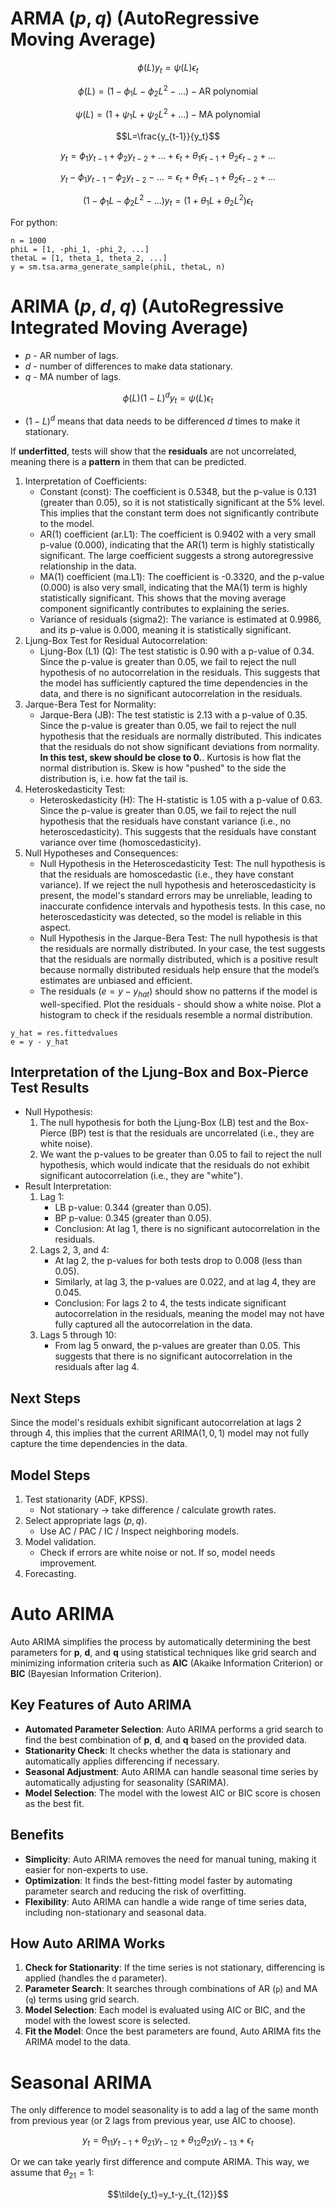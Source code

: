 # ARMA $(p,q)$ (AutoRegressive Moving Average)

$$\phi(L)y_t=\psi(L)\epsilon_t$$

$$\phi(L)=(1-\phi_1L-\phi_2L^2-\dots) - \text{AR polynomial}$$

$$\psi(L)=(1+\psi_1L+\psi_2L^2+\dots) - \text{MA polynomial}$$

$$L=\frac{y_{t-1}}{y_t}$$

$$y_t = \phi_1y_{t-1}+\phi_2y_{t-2}+\dots+\epsilon_t+\theta_1\epsilon_{t-1}+\theta_2\epsilon_{t-2}+\dots$$

$$y_t - \phi_1y_{t-1}-\phi_2y_{t-2}-\dots=\epsilon_t+\theta_1\epsilon_{t-1}+\theta_2\epsilon_{t-2}+\dots$$

$$(1 - \phi_1L-\phi_2L^2-\dots)y_t=(1+\theta_1L + \theta_2L^2)\epsilon_t$$

For python:

```
n = 1000
phiL = [1, -phi_1, -phi_2, ...]
thetaL = [1, theta_1, theta_2, ...]
y = sm.tsa.arma_generate_sample(phiL, thetaL, n)
```

# ARIMA $(p,d,q)$ (AutoRegressive Integrated Moving Average)

- $p$ - AR number of lags.
- $d$ - number of differences to make data stationary.
- $q$ - MA number of lags.

$$\phi(L)(1-L)^dy_t=\psi(L)\epsilon_t$$

- $(1-L)^d$ means that data needs to be differenced $d$ times to make it stationary.

If **underfitted**, tests will show that the **residuals** are not uncorrelated, meaning there is a **pattern** in them that can be predicted.

1. Interpretation of Coefficients:
    - Constant (const): The coefficient is 0.5348, but the p-value is 0.131 (greater than 0.05), so it is not statistically significant at the 5% level. This implies that the constant term does not significantly contribute to the model.
    - AR(1) coefficient (ar.L1): The coefficient is 0.9402 with a very small p-value (0.000), indicating that the AR(1) term is highly statistically significant. The large coefficient suggests a strong autoregressive relationship in the data.
    - MA(1) coefficient (ma.L1): The coefficient is -0.3320, and the p-value (0.000) is also very small, indicating that the MA(1) term is highly statistically significant. This shows that the moving average component significantly contributes to explaining the series.
    - Variance of residuals (sigma2): The variance is estimated at 0.9986, and its p-value is 0.000, meaning it is statistically significant.
2. Ljung-Box Test for Residual Autocorrelation:
    - Ljung-Box (L1) (Q): The test statistic is 0.90 with a p-value of 0.34. Since the p-value is greater than 0.05, we fail to reject the null hypothesis of no autocorrelation in the residuals. This suggests that the model has sufficiently captured the time dependencies in the data, and there is no significant autocorrelation in the residuals.
3. Jarque-Bera Test for Normality:
    - Jarque-Bera (JB): The test statistic is 2.13 with a p-value of 0.35. Since the p-value is greater than 0.05, we fail to reject the null hypothesis that the residuals are normally distributed. This indicates that the residuals do not show significant deviations from normality. **In this test, skew should be close to 0.**. Kurtosis is how flat the normal distribution is. Skew is how "pushed" to the side the distribution is, i.e. how fat the tail is.
4. Heteroskedasticity Test:
    - Heteroskedasticity (H): The H-statistic is 1.05 with a p-value of 0.63. Since the p-value is greater than 0.05, we fail to reject the null hypothesis that the residuals have constant variance (i.e., no heteroscedasticity). This suggests that the residuals have constant variance over time (homoscedasticity).
5. Null Hypotheses and Consequences:
    - Null Hypothesis in the Heteroscedasticity Test: The null hypothesis is that the residuals are homoscedastic (i.e., they have constant variance). If we reject the null hypothesis and heteroscedasticity is present, the model's standard errors may be unreliable, leading to inaccurate confidence intervals and hypothesis tests. In this case, no heteroscedasticity was detected, so the model is reliable in this aspect.
    - Null Hypothesis in the Jarque-Bera Test: The null hypothesis is that the residuals are normally distributed. In your case, the test suggests that the residuals are normally distributed, which is a positive result because normally distributed residuals help ensure that the model’s estimates are unbiased and efficient.
    - The residuals ($e = y - y_{hat}$) should show no patterns if the model is well-specified. Plot the residuals - should show a white noise. Plot a histogram to check if the residuals resemble a normal distribution.

```
y_hat = res.fittedvalues
e = y - y_hat
```

## Interpretation of the Ljung-Box and Box-Pierce Test Results

- Null Hypothesis:
    1. The null hypothesis for both the Ljung-Box (LB) test and the Box-Pierce (BP) test is that the residuals are uncorrelated (i.e., they are white noise).
    2. We want the p-values to be greater than 0.05 to fail to reject the null hypothesis, which would indicate that the residuals do not exhibit significant autocorrelation (i.e., they are "white").
- Result Interpretation:
    1. Lag 1:
        - LB p-value: 0.344 (greater than 0.05).
        - BP p-value: 0.345 (greater than 0.05).
        - Conclusion: At lag 1, there is no significant autocorrelation in the residuals.
    2. Lags 2, 3, and 4:
        - At lag 2, the p-values for both tests drop to 0.008 (less than 0.05).
        - Similarly, at lag 3, the p-values are 0.022, and at lag 4, they are 0.045.
        - Conclusion: For lags 2 to 4, the tests indicate significant autocorrelation in the residuals, meaning the model may not have fully captured all the autocorrelation in the data.
    3. Lags 5 through 10:
        - From lag 5 onward, the p-values are greater than 0.05. This suggests that there is no significant autocorrelation in the residuals after lag 4.

## Next Steps

Since the model's residuals exhibit significant autocorrelation at lags $2$ through $4$, this implies that the current $\text{ARIMA}(1, 0, 1)$ model may not fully capture the time dependencies in the data.

## Model Steps

1. Test stationarity (ADF, KPSS).
    - Not stationary $\to$ take difference / calculate growth rates.
2. Select appropriate lags $(p, q)$.
    - Use AC / PAC / IC / Inspect neighboring models.
3. Model validation.
    - Check if errors are white noise or not. If so, model needs improvement.
4. Forecasting.


# Auto ARIMA

Auto ARIMA simplifies the process by automatically determining the best parameters for **p**, **d**, and **q** using statistical techniques like grid search and minimizing information criteria such as **AIC** (Akaike Information Criterion) or **BIC** (Bayesian Information Criterion).

## Key Features of Auto ARIMA

- **Automated Parameter Selection**: Auto ARIMA performs a grid search to find the best combination of **p**, **d**, and **q** based on the provided data.
- **Stationarity Check**: It checks whether the data is stationary and automatically applies differencing if necessary.
- **Seasonal Adjustment**: Auto ARIMA can handle seasonal time series by automatically adjusting for seasonality (SARIMA).
- **Model Selection**: The model with the lowest AIC or BIC score is chosen as the best fit.

## Benefits

- **Simplicity**: Auto ARIMA removes the need for manual tuning, making it easier for non-experts to use.
- **Optimization**: It finds the best-fitting model faster by automating parameter search and reducing the risk of overfitting.
- **Flexibility**: Auto ARIMA can handle a wide range of time series data, including non-stationary and seasonal data.

## How Auto ARIMA Works

1. **Check for Stationarity**: If the time series is not stationary, differencing is applied (handles the `d` parameter).
2. **Parameter Search**: It searches through combinations of AR (`p`) and MA (`q`) terms using grid search.
3. **Model Selection**: Each model is evaluated using AIC or BIC, and the model with the lowest score is selected.
4. **Fit the Model**: Once the best parameters are found, Auto ARIMA fits the ARIMA model to the data.

# Seasonal ARIMA

The only difference to model seasonality is to add a lag of the same month from previous year (or 2 lags from previous year, use AIC to choose).

$$y_t = \theta_{11}y_{t-1}+\theta_{21}y_{t-12}+\theta_{12}\theta_{21}y_{t-13}+\epsilon_t$$

Or we can take yearly first difference and compute ARIMA. This way, we assume that $\theta_{21}=1$:

$$\tilde{y_t}=y_t-y_{t_{12}}$$
